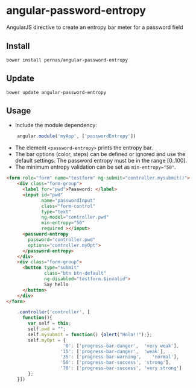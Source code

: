 # angular-password-entropy
AngularJS directive to create an entropy bar meter for a password field

## Install

```
bower install pernas/angular-password-entropy
```

## Update

```
bower update angular-password-entropy
```

## Usage

- Include the module dependency:

```javascript
    angular.module('myApp', ['passwordEntropy'])
```

- The element `<password-entropy>` prints the entropy bar.
- The bar options (color, steps) can be defined or ignored and use the default settings. The password entropy must be in the range [0..100].
- The minimum entropy validation can be set as `min-entropy="50"`.


```html
<form role="form" name="testform" ng-submit="controller.mysubmit()">
    <div class="form-group">
      <label for="pwd">Password: </label>
      <input id="pwd"
             name="passwordInput"
             class="form-control"
             type="text"
             ng-model="controller.pwd"
             min-entropy="50"
             required ></input>
      <password-entropy
        password="controller.pwd"
        options="controller.myOpt">
      </password-entropy>
    </div>
    <div class="form-group">
      <button type="submit"
              class="btn btn-default"
              ng-disabled="testform.$invalid">
              Say hello
      </button>
    </div>
</form>
```

```javascript
    .controller('controller', [
      function(){
        var self = this;
        self.pwd = "";
        self.mysubmit = function() {alert("Hola!!");};
        self.myOpt = {
                     '0': ['progress-bar-danger',  'very weak'],
                    '15': ['progress-bar-danger',  'weak'],
                    '35': ['progress-bar-warning',    'normal'],
                    '50': ['progress-bar-success', 'strong'],
                    '70': ['progress-bar-success', 'very strong']
        }; 
    }])
```
